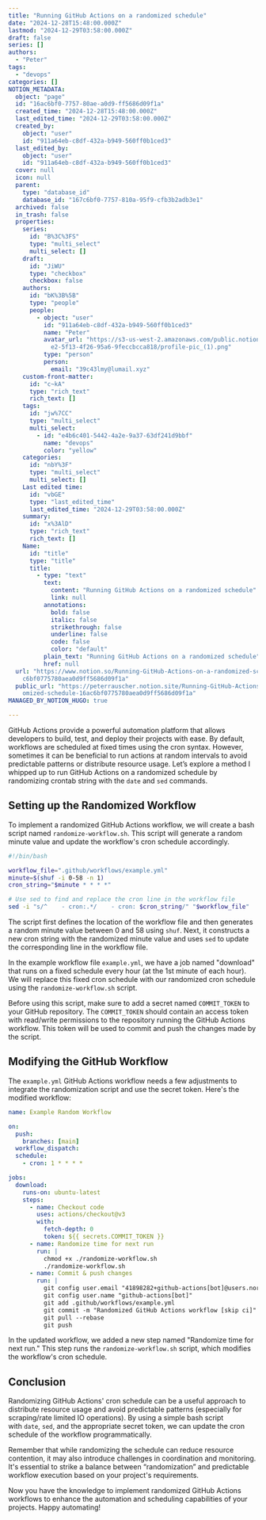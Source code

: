 ```yaml
---
title: "Running GitHub Actions on a randomized schedule"
date: "2024-12-28T15:48:00.000Z"
lastmod: "2024-12-29T03:58:00.000Z"
draft: false
series: []
authors:
  - "Peter"
tags:
  - "devops"
categories: []
NOTION_METADATA:
  object: "page"
  id: "16ac6bf0-7757-80ae-a0d9-ff5686d09f1a"
  created_time: "2024-12-28T15:48:00.000Z"
  last_edited_time: "2024-12-29T03:58:00.000Z"
  created_by:
    object: "user"
    id: "911a64eb-c8df-432a-b949-560ff0b1ced3"
  last_edited_by:
    object: "user"
    id: "911a64eb-c8df-432a-b949-560ff0b1ced3"
  cover: null
  icon: null
  parent:
    type: "database_id"
    database_id: "167c6bf0-7757-810a-95f9-cfb3b2adb3e1"
  archived: false
  in_trash: false
  properties:
    series:
      id: "B%3C%3FS"
      type: "multi_select"
      multi_select: []
    draft:
      id: "JiWU"
      type: "checkbox"
      checkbox: false
    authors:
      id: "bK%3B%5B"
      type: "people"
      people:
        - object: "user"
          id: "911a64eb-c8df-432a-b949-560ff0b1ced3"
          name: "Peter"
          avatar_url: "https://s3-us-west-2.amazonaws.com/public.notion-static.com/c7114a\
            e2-5f13-4f26-95a6-9feccbcca818/profile-pic_(1).png"
          type: "person"
          person:
            email: "39c43lmy@lumail.xyz"
    custom-front-matter:
      id: "c~kA"
      type: "rich_text"
      rich_text: []
    tags:
      id: "jw%7CC"
      type: "multi_select"
      multi_select:
        - id: "e4b6c401-5442-4a2e-9a37-63df241d9bbf"
          name: "devops"
          color: "yellow"
    categories:
      id: "nbY%3F"
      type: "multi_select"
      multi_select: []
    Last edited time:
      id: "vbGE"
      type: "last_edited_time"
      last_edited_time: "2024-12-29T03:58:00.000Z"
    summary:
      id: "x%3AlD"
      type: "rich_text"
      rich_text: []
    Name:
      id: "title"
      type: "title"
      title:
        - type: "text"
          text:
            content: "Running GitHub Actions on a randomized schedule"
            link: null
          annotations:
            bold: false
            italic: false
            strikethrough: false
            underline: false
            code: false
            color: "default"
          plain_text: "Running GitHub Actions on a randomized schedule"
          href: null
  url: "https://www.notion.so/Running-GitHub-Actions-on-a-randomized-schedule-16a\
    c6bf0775780aea0d9ff5686d09f1a"
  public_url: "https://peterrauscher.notion.site/Running-GitHub-Actions-on-a-rand\
    omized-schedule-16ac6bf0775780aea0d9ff5686d09f1a"
MANAGED_BY_NOTION_HUGO: true

---
```



GitHub Actions provide a powerful automation platform that allows developers to build, test, and deploy their projects with ease. By default, workflows are scheduled at fixed times using the cron syntax. However, sometimes it can be beneficial to run actions at random intervals to avoid predictable patterns or distribute resource usage. Let’s explore a method I whipped up to run GitHub Actions on a randomized schedule by randomizing crontab string with the `date` and `sed` commands.


## Setting up the Randomized Workflow


To implement a randomized GitHub Actions workflow, we will create a bash script named `randomize-workflow.sh`. This script will generate a random minute value and update the workflow's cron schedule accordingly.


```bash
#!/bin/bash

workflow_file=".github/workflows/example.yml"
minute=$(shuf -i 0-58 -n 1)
cron_string="$minute * * * *"

# Use sed to find and replace the cron line in the workflow file
sed -i "s/^    - cron:.*/    - cron: $cron_string/" "$workflow_file"

```


The script first defines the location of the workflow file and then generates a random minute value between 0 and 58 using `shuf`. Next, it constructs a new cron string with the randomized minute value and uses `sed` to update the corresponding line in the workflow file.


In the example workflow file `example.yml`, we have a job named "download" that runs on a fixed schedule every hour (at the 1st minute of each hour). We will replace this fixed cron schedule with our randomized cron schedule using the `randomize-workflow.sh` script.


Before using this script, make sure to add a secret named `COMMIT_TOKEN` to your GitHub repository. The `COMMIT_TOKEN` should contain an access token with read/write permissions to the repository running the GitHub Actions workflow. This token will be used to commit and push the changes made by the script.


## Modifying the GitHub Workflow


The `example.yml` GitHub Actions workflow needs a few adjustments to integrate the randomization script and use the secret token. Here's the modified workflow:


```yaml
name: Example Random Workflow

on:
  push:
    branches: [main]
  workflow_dispatch:
  schedule:
    - cron: 1 * * * *

jobs:
  download:
    runs-on: ubuntu-latest
    steps:
      - name: Checkout code
        uses: actions/checkout@v3
        with:
          fetch-depth: 0
          token: ${{ secrets.COMMIT_TOKEN }}
      - name: Randomize time for next run
        run: |
          chmod +x ./randomize-workflow.sh
          ./randomize-workflow.sh
      - name: Commit & push changes
        run: |
          git config user.email "41898282+github-actions[bot]@users.noreply.github.com"
          git config user.name "github-actions[bot]"
          git add .github/workflows/example.yml
          git commit -m "Randomized GitHub Actions workflow [skip ci]"
          git pull --rebase
          git push
```


In the updated workflow, we added a new step named "Randomize time for next run." This step runs the `randomize-workflow.sh` script, which modifies the workflow's cron schedule.


## Conclusion


Randomizing GitHub Actions' cron schedule can be a useful approach to distribute resource usage and avoid predictable patterns (especially for scraping/rate limited IO operations). By using a simple bash script with `date`, `sed`, and the appropriate secret token, we can update the cron schedule of the workflow programmatically.


Remember that while randomizing the schedule can reduce resource contention, it may also introduce challenges in coordination and monitoring. It's essential to strike a balance between “randomization” and predictable workflow execution based on your project's requirements.


Now you have the knowledge to implement randomized GitHub Actions workflows to enhance the automation and scheduling capabilities of your projects. Happy automating!

